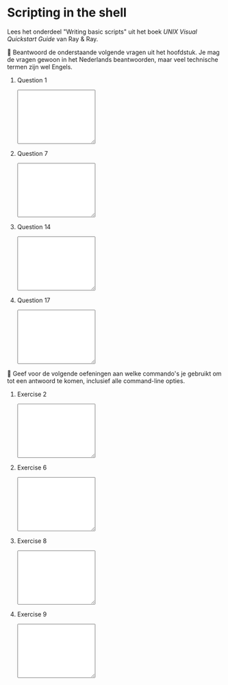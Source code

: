 # Scripting in the shell

Lees het onderdeel "Writing basic scripts" uit het boek *UNIX Visual Quickstart Guide* van Ray & Ray.

🌵 Beantwoord de onderstaande volgende vragen uit het hoofdstuk. Je mag de vragen gewoon in het Nederlands beantwoorden, maar veel technische termen zijn wel Engels.

1.  Question 1

    <textarea name="form[q1]" rows="8" required></textarea>

1.  Question 7

    <textarea name="form[q7]" rows="8" required></textarea>

1.  Question 14

    <textarea name="form[q14]" rows="8" required></textarea>

1.  Question 17

    <textarea name="form[q17]" rows="8" required></textarea>

🌵 Geef voor de volgende oefeningen aan welke commando's je gebruikt om tot een antwoord te komen, inclusief alle command-line opties.

1.  Exercise 2

    <textarea name="form[e2]" rows="8" required></textarea>

1.  Exercise 6

    <textarea name="form[e6]" rows="8" required></textarea>

1.  Exercise 8

    <textarea name="form[e8]" rows="8" required></textarea>

1.  Exercise 9

    <textarea name="form[e9]" rows="8" required></textarea>
